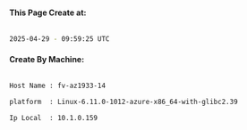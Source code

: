 
   
#### This Page Create at:

```bash

2025-04-29 - 09:59:25 UTC

```

#### Create By Machine:

```bash

Host Name : fv-az1933-14

platform  : Linux-6.11.0-1012-azure-x86_64-with-glibc2.39

Ip Local  : 10.1.0.159

```

